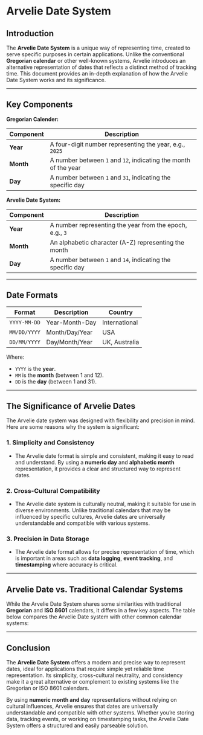 # Arvelie Date System

## Introduction

The **Arvelie Date System** is a unique way of representing time, created to serve specific purposes in certain applications. Unlike the conventional **Gregorian calendar** or other well-known systems, Arvelie introduces an alternative representation of dates that reflects a distinct method of tracking time. This document provides an in-depth explanation of how the Arvelie Date System works and its significance.

---

## Key Components

**Gregorian Calender:**

| Component | Description                                                       |
|-----------|-------------------------------------------------------------------|
| **Year**  | A four-digit number representing the year, e.g., `2025`           |
| **Month** | A number between `1` and `12`, indicating the month of the year   |
| **Day**   | A number between `1` and `31`, indicating the specific day        |

**Arvelie Date System:**

| Component | Description                                                       |
|-----------|-------------------------------------------------------------------|
| **Year**  | A number representing the year from the epoch, e.g., `3 `         |
| **Month** | An alphabetic character (A-Z) representing the month              |
| **Day**   | A number between `1` and `14`, indicating the specific day        |

---

## Date Formats

| Format | Description | Country |
|--------|-------------|---------|
| `YYYY-MM-DD` | Year-Month-Day | International |
| `MM/DD/YYYY` | Month/Day/Year | USA |
| `DD/MM/YYYY` | Day/Month/Year | UK, Australia |

Where:
- `YYYY` is the **year**.
- `MM` is the **month** (between 1 and 12).
- `DD` is the **day** (between 1 and 31).

---

## The Significance of Arvelie Dates

The Arvelie date system was designed with flexibility and precision in mind. Here are some reasons why the system is significant:

### 1. **Simplicity and Consistency**
  - The Arvelie date format is simple and consistent, making it easy to read and understand. By using a **numeric day** and **alphabetic month** representation, it provides a clear and structured way to represent dates.

### 2. **Cross-Cultural Compatibility**
  - The Arvelie date system is culturally neutral, making it suitable for use in diverse environments. Unlike traditional calendars that may be influenced by specific cultures, Arvelie dates are universally understandable and compatible with various systems.

### 3. **Precision in Data Storage**
  - The Arvelie date format allows for precise representation of time, which is important in areas such as **data logging**, **event tracking**, and **timestamping** where accuracy is critical.

---

## Arvelie Date vs. Traditional Calendar Systems

While the Arvelie Date System shares some similarities with traditional **Gregorian** and **ISO 8601** calendars, it differs in a few key aspects. The table below compares the Arvelie Date system with other common calendar systems:

---

## Conclusion

The **Arvelie Date System** offers a modern and precise way to represent dates, ideal for applications that require simple yet reliable time representation. Its simplicity, cross-cultural neutrality, and consistency make it a great alternative or complement to existing systems like the Gregorian or ISO 8601 calendars.

By using **numeric month and day** representations without relying on cultural influences, Arvelie ensures that dates are universally understandable and compatible with other systems. Whether you’re storing data, tracking events, or working on timestamping tasks, the Arvelie Date System offers a structured and easily parseable solution.